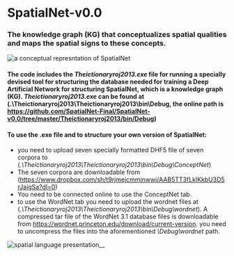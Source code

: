 # SpatialNet-v0.0
### The knowledge graph (KG) that conceptualizes spatial qualities and maps the spatial signs to these concepts. 


![a conceptual represntation of SpatialNet](https://user-images.githubusercontent.com/47088273/58963174-fe2d0a00-87ac-11e9-8b7e-f677bca329a6.jpg)



#### The code includes the _Theictionaryroj2013.exe_ file for running a specially devised tool for structuring the database needed for training a Deep Artificial Network for structuring SpatialNet, which is a knowledge graph (KG). _Theictionaryroj2013.exe_ can be found at (.\Theictionaryroj2013\Theictionaryroj2013\bin\Debug, the online path is  https://github.com/SpatialNet-Final/SpatialNet-v0.0/tree/master/Theictionaryroj2013/bin/Debug)

#### To use the .exe file and to structure  your own version of SpatialNet:
- you need to upload  seven specially formatted DHF5 file of seven corpora to  (_.\Theictionaryroj2013\Theictionaryroj2013\bin\Debug\ConceptNet_)
- The seven corpora are downloadable from (https://www.dropbox.com/sh/t9rjmejcmminwwj/AAB5TT3fLklKkbU3D5rJajgSa?dl=0)
- You need to be connected online to use the ConceptNet tab.
- to use the WordNet tab you need to upload the wordnet files at (_.\Theictionaryroj2013\Theictionaryroj2013\bin\Debug\wordnet_). A compressed tar file of the WordNet 3.1 database files is downloadable from https://wordnet.princeton.edu/download/current-version. you need to uncompress the files into the aforementioned _\Debug\wordnet_ path.  


![spatial language presentation__](https://user-images.githubusercontent.com/47088273/53517776-1f100000-3ad8-11e9-86a5-d8c08fe48140.gif)
